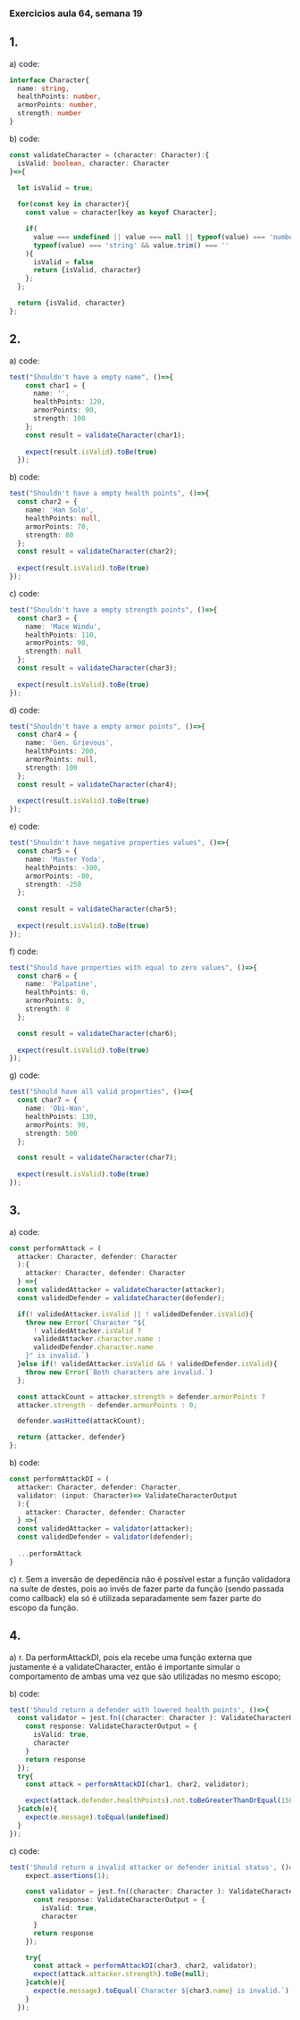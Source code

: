 ### Exercicios aula 64, semana 19

## 1.
a) code:
~~~typescript
interface Character{
  name: string,
  healthPoints: number,
  armorPoints: number,
  strength: number
}
~~~

b) code:
~~~typescript
const validateCharacter = (character: Character):{
  isValid: boolean, character: Character
}=>{
 
  let isValid = true;

  for(const key in character){
    const value = character[key as keyof Character];

    if(
      value === undefined || value === null || typeof(value) === 'number' && value < 0 ||
      typeof(value) === 'string' && value.trim() === ''
    ){
      isValid = false
      return {isValid, character}
    };
  };

  return {isValid, character}
};
~~~

## 2.
a) code:
~~~typescript
test("Shouldn't have a empty name", ()=>{
    const char1 = {
      name: '',
      healthPoints: 120,
      armorPoints: 90,
      strength: 100
    };
    const result = validateCharacter(char1);
    
    expect(result.isValid).toBe(true)
  });
~~~
b) code:
~~~typescript
test("Shouldn't have a empty health points", ()=>{
  const char2 = {
    name: 'Han Solo',
    healthPoints: null,
    armorPoints: 70,
    strength: 80
  };
  const result = validateCharacter(char2);
  
  expect(result.isValid).toBe(true)
});
~~~
c) code:
~~~typescript
test("Shouldn't have a empty strength points", ()=>{
  const char3 = {
    name: 'Mace Windu',
    healthPoints: 110,
    armorPoints: 90,
    strength: null
  };
  const result = validateCharacter(char3);
  
  expect(result.isValid).toBe(true)
}); 
~~~
d) code:
~~~typescript
test("Shouldn't have a empty armor points", ()=>{
  const char4 = {
    name: 'Gen. Grievous',
    healthPoints: 200,
    armorPoints: null,
    strength: 100
  };
  const result = validateCharacter(char4);
  
  expect(result.isValid).toBe(true)
});
~~~
e) code:
~~~typescript
test("Shouldn't have negative properties values", ()=>{
  const char5 = {
    name: 'Master Yoda',
    healthPoints: -300,
    armorPoints: -80,
    strength: -250
  };
  
  const result = validateCharacter(char5);
  
  expect(result.isValid).toBe(true)
});
~~~
f) code:
~~~typescript
test("Should have properties with equal to zero values", ()=>{
  const char6 = {
    name: 'Palpatine',
    healthPoints: 0,
    armorPoints: 0,
    strength: 0
  };

  const result = validateCharacter(char6);
  
  expect(result.isValid).toBe(true)
});
~~~
g) code:
~~~typescript
test("Should have all valid properties", ()=>{
  const char7 = {
    name: 'Obi-Wan',
    healthPoints: 130,
    armorPoints: 90,
    strength: 500
  };

  const result = validateCharacter(char7);
  
  expect(result.isValid).toBe(true)
});
~~~

## 3.
a) code:
~~~typescript
const performAttack = (
  attacker: Character, defender: Character
  ):{
    attacker: Character, defender: Character
  } =>{
  const validedAttacker = validateCharacter(attacker);
  const validedDefender = validateCharacter(defender);

  if(! validedAttacker.isValid || ! validedDefender.isValid){
    throw new Error(`Character "${
      ! validedAttacker.isValid ? 
      validedAttacker.character.name :
      validedDefender.character.name
    }" is invalid.`)
  }else if(! validedAttacker.isValid && ! validedDefender.isValid){
    throw new Error(`Both characters are invalid.`)
  };

  const attackCount = attacker.strength > defender.armorPoints ? 
  attacker.strength - defender.armorPoints : 0;

  defender.wasHitted(attackCount);

  return {attacker, defender} 
};
~~~
b) code:
~~~typescript
const performAttackDI = (
  attacker: Character, defender: Character,
  validator: (input: Character)=> ValidateCharacterOutput 
  ):{
    attacker: Character, defender: Character
  } =>{
  const validedAttacker = validator(attacker);
  const validedDefender = validator(defender);
  
  ...performAttack
}
~~~
c) r. Sem a inversão de depedência não é possível estar a função validadora na suíte de destes, pois ao invés de fazer parte da função (sendo passada como callback) ela só é utilizada separadamente sem fazer parte do escopo da função.

## 4.
a) r. Da performAttackDI, pois ela recebe uma função externa que justamente é a validateCharacter, então é importante simular o comportamento de ambas uma vez que são utilizadas no mesmo escopo;

b) code:
~~~typescript
test('Should return a defender with lowered health points', ()=>{
  const validator = jest.fn((character: Character ): ValidateCharacterOutput =>{
    const response: ValidateCharacterOutput = {
      isValid: true,
      character
    }
    return response
  });
  try{
    const attack = performAttackDI(char1, char2, validator);

    expect(attack.defender.healthPoints).not.toBeGreaterThanOrEqual(1500);
  }catch(e){
    expect(e.message).toEqual(undefined)
  }
});
~~~
c) code:
~~~typescript
test('Should return a invalid attacker or defender initial status', ()=>{
    expect.assertions(1);

    const validator = jest.fn((character: Character ): ValidateCharacterOutput =>{
      const response: ValidateCharacterOutput = {
        isValid: true,
        character
      }
      return response
    });

    try{
      const attack = performAttackDI(char3, char2, validator);
      expect(attack.attacker.strength).toBe(null);
    }catch(e){
      expect(e.message).toEqual(`Character ${char3.name} is invalid.`)
    }
  });
~~~
